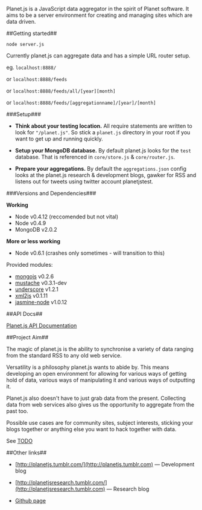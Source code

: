 Planet.js is a JavaScript data aggregator in the spirit of Planet software. It aims to be a server environment for creating and managing sites which are data driven.

##Getting started##

`node server.js`

Currently planet.js can aggregate data and has a simple URL router setup. 

eg. `localhost:8888/`  

or `localhost:8888/feeds`
  
or `localhost:8888/feeds/all/[year][month]`  

or `localhost:8888/feeds/[aggregationname]/[year]/[month]`  

###Setup###

- **Think about your testing location.** All require statements are written to look for `"/planet.js"`. So stick a `planet.js` directory in your root if you want to get up and running quickly. 

- **Setup your MongoDB database.** By default planet.js looks for the `test` database. That is referenced in `core/store.js` & `core/router.js`.

- **Prepare your aggregations.** By default the `aggregations.json` config looks at the planet.js research & development blogs, gawker for RSS and listens out for tweets using twitter account planetjstest. 


###Versions and Dependencies###

**Working**  
- Node v0.4.12 (reccomended but not vital)  
- Node v0.4.9  
- MongoDB v2.0.2  

**More or less working**  
- Node v0.6.1 (crashes only sometimes - will transition to this)

Provided modules:

* [mongojs](https://github.com/gett/mongojs) v0.2.6
* [mustache](https://github.com/janl/mustache.js/) v0.3.1-dev 
* [underscore](http://documentcloud.github.com/underscore/) v1.2.1
* [xml2js](https://github.com/Leonidas-from-XIV/node-xml2js) v0.1.11
* [jasmine-node](https://github.com/pivotal/jasmine) v1.0.12


##API Docs##

[Planet.js API Documentation](http://aaronacerboni.github.com/planet.js/docs/)

##Project Aim##

The magic of planet.js is the ability to synchronise a variety of data ranging from the standard RSS to any old web service. 

Versatility is a philosophy planet.js wants to abide by. This means developing an open environment for allowing for various ways of getting hold of data, various ways of manipulating it and various ways of outputting it.

Planet.js also doesn't have to just grab data from the present. Collecting data from web services also gives us the opportunity to aggregate from the past too.

Possible use cases are for community sites, subject interests, sticking your blogs together or anything else you want to hack together with data.

See [TODO](https://github.com/AaronAcerboni/planet.js/blob/master/TODO.md)

##Other links##
* [http://planetjs.tumblr.com/](http://planetjs.tumblr.com) &mdash; Development blog

* [http://planetjsresearch.tumblr.com/](http://planetjsresearch.tumblr.com) &mdash; Research blog

* [Github page](http://aaronacerboni.github.com/planet.js/)
